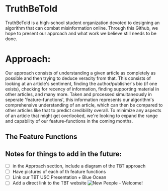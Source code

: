 # TruthBeTold
TruthBeTold is a high-school student organization devoted to designing an algorithm that can combat misinformation online. Through this Github, we hope to present our approach and what work we believe still needs to be done. 


# Approach:
Our approach consists of understanding a given article as completely as possible and then trying to deduce veracity from that. This consists of looking at an article's sentiment, finding the author/publisher's bio (if one exists), checking for recency of information, finding supporting material in other articles, and many more. Taken and processed simultaneously in seperate 'feature-functions', this information represents our algorithm's comprehensive understanding of an article, which can then be compared to other articles like that to predict credibility overall. To minimize any aspects of an article that might get overlooked, we're looking to expand the range and capability of our feature-functions in the coming months.

## The Feature Functions




## Notes for things to add in the future:
- [ ] in the Approach section, include a diagram of the TBT approach
- [ ] Have pictures of each of th feature functions
- [ ] Link our TBT USC Presentation + Blue Ocean 
- [ ] Add a direct link to the TBT website
![New People - Welcome!](https://user-images.githubusercontent.com/68609739/166170008-b2b34dce-b9ea-4f4b-bdf1-c3f5c100905a.png)

